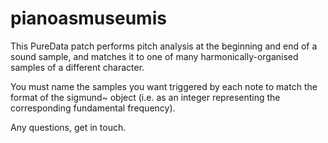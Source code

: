 # pianoasmuseumis

This PureData patch performs pitch analysis at the beginning and end of a sound sample, and matches it to one of many harmonically-organised samples of a different character.  

You must name the samples you want triggered by each note to match the format of the sigmund~ object (i.e. as an integer representing the corresponding fundamental frequency).

Any questions, get in touch.
